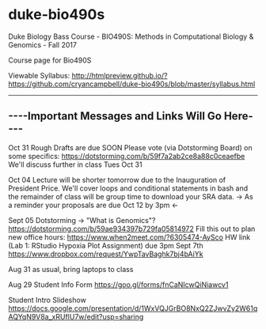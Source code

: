 # duke-bio490s
Duke Biology Bass Course - BIO490S: Methods in Computational Biology &amp; Genomics - Fall 2017

Course page for Bio490S

Viewable Syllabus:
http://htmlpreview.github.io/?https://github.com/cryancampbell/duke-bio490s/blob/master/syllabus.html

-------------------------------------------------
----Important Messages and Links Will Go Here----
-------------------------------------------------
Oct 31
Rough Drafts are due SOON
Please vote (via Dotstorming Board) on some specifics:
https://dotstorming.com/b/59f7a2ab2ce8a88c0ceaefbe
We'll discuss further in class Tues Oct 31

Oct 04
Lecture will be shorter tomorrow due to the Inauguration of President Price. We'll cover loops and conditional statements in bash and the remainder of class will be group time to download your SRA data.
-> As a reminder your proposals are due Oct 12 by 3pm <-


Sept 05
Dotstorming -> "What is Genomics"?
https://dotstorming.com/b/59ae934397b729fa05814972
Fill this out to plan new office hours:
https://www.when2meet.com/?6305474-AySco
HW link (Lab 1: RStudio Hypoxia Plot Assignment) due 3pm Sept 7th
https://www.dropbox.com/request/YwpTavBaghk7bj4bAiYk

Aug 31
as usual, bring laptops to class

Aug 29
Student Info Form
https://goo.gl/forms/fnCaNIcwQiNiawcv1

Student Intro Slideshow
https://docs.google.com/presentation/d/1WxVQJGrBO8NxQ2ZJwvZy2W61qAQYqN9V8a_xRUflU7w/edit?usp=sharing
